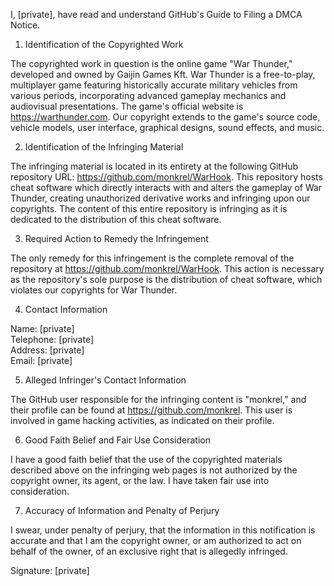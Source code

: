 I, [private], have read and understand GitHub's Guide to Filing a
DMCA Notice.

1. Identification of the Copyrighted Work

The copyrighted work in question is the online game "War Thunder," developed
and owned by Gaijin Games Kft. War Thunder is a free-to-play, multiplayer
game featuring historically accurate military vehicles from various periods,
incorporating advanced gameplay mechanics and audiovisual presentations. The
game's official website is https://warthunder.com. Our copyright extends to
the game's source code, vehicle models, user interface, graphical designs,
sound effects, and music.

2. Identification of the Infringing Material

The infringing material is located in its entirety at the following GitHub
repository URL: https://github.com/monkrel/WarHook. This repository hosts
cheat software which directly interacts with and alters the gameplay of War
Thunder, creating unauthorized derivative works and infringing upon our
copyrights. The content of this entire repository is infringing as it is
dedicated to the distribution of this cheat software.

3. Required Action to Remedy the Infringement

The only remedy for this infringement is the complete removal of the
repository at https://github.com/monkrel/WarHook. This action is necessary as
the repository's sole purpose is the distribution of cheat software, which
violates our copyrights for War Thunder.

4. Contact Information

Name: [private]  
Telephone: [private]  
Address: [private]  
Email: [private]  

5. Alleged Infringer's Contact Information

The GitHub user responsible for the infringing content is "monkrel," and
their profile can be found at https://github.com/monkrel. This user is
involved in game hacking activities, as indicated on their profile.

6. Good Faith Belief and Fair Use Consideration

I have a good faith belief that the use of the copyrighted materials
described above on the infringing web pages is not authorized by the
copyright owner, its agent, or the law. I have taken fair use into
consideration.

7. Accuracy of Information and Penalty of Perjury

I swear, under penalty of perjury, that the information in this notification
is accurate and that I am the copyright owner, or am authorized to act on
behalf of the owner, of an exclusive right that is allegedly infringed.

Signature: [private]  

